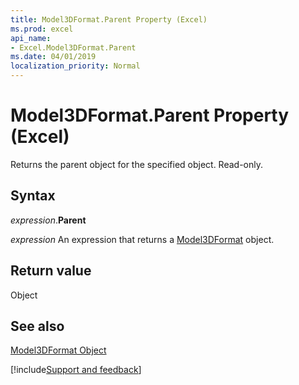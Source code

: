 ```yaml
---
title: Model3DFormat.Parent Property (Excel)
ms.prod: excel
api_name:
- Excel.Model3DFormat.Parent
ms.date: 04/01/2019
localization_priority: Normal
---
```



# Model3DFormat.Parent Property (Excel)

Returns the parent object for the specified object. Read-only.


## Syntax

 _expression_.**Parent**

 _expression_ An expression that returns a [Model3DFormat](./Excel.Model3DFormat.md) object.


## Return value

Object


## See also


[Model3DFormat Object](Excel.Model3DFormat.md)

[!include[Support and feedback](~/includes/feedback-boilerplate.md)]